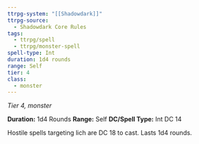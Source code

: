 ```yaml
---
ttrpg-system: "[[Shadowdark]]"
ttrpg-source:
  - Shadowdark Core Rules
tags:
  - ttrpg/spell
  - ttrpg/monster-spell
spell-type: Int
duration: 1d4 rounds
range: Self
tier: 4
class:
  - monster
---
```

*Tier 4, monster*

**Duration:** 1d4 Rounds
**Range:** Self
**DC/Spell Type:** Int DC 14

Hostile spells targeting lich are DC 18 to cast. Lasts 1d4 rounds. 
